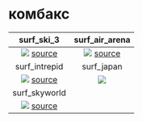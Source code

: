 # комбакс

surf_ski_3             |  surf_air_arena
:-------------------------:|:-------------------------:
![](https://github.com/CombatSurfCS2/surf_ski_3/assets/102309602/722e2d25-670a-4d0a-b0e6-4bd5240fb92f) <a href="https://raw.githubusercontent.com/CombatSurfCS2/surf_ski_3"> source </a> |  ![](https://github.com/CombatSurfCS2/surf_air_arena/assets/102309602/ba4bb6a2-4451-41e9-b0e6-f417eb9fd150) <a href="https://github.com/CombatSurfCS2/surf_air_arena"> source </a>
surf_intrepid             |  surf_japan
![](https://github.com/CombatSurfCS2/surf_intrepid/assets/102309602/b5e7407d-cace-4612-8e0d-85825255c9fe) <a href="https://github.com/CombatSurfCS2/surf_intrepid"> source </a>  |  ![](https://github.com/CombatSurfCS2/surf_japan/assets/142919074/5eaf33d8-5e57-40ca-a098-50b506b9d103) <a href="https://github.com/CombatSurfCS2/surf_japan">
surf_skyworld             |  
![](https://github.com/CombatSurfCS2/.github/assets/102309602/a7b2777e-7161-4328-875e-a4e5aaab8297)  <a href="https://github.com/CombatSurfCS2/surf_skyworld"> source </a> |
